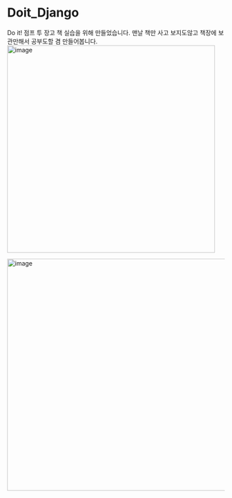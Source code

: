 # Doit_Django

Do it! 점프 투 장고 책 실습을 위해 만들었습니다.
맨날 책만 사고 보지도않고 책장에 보관만해서 공부도할 겸 만들어봅니다.
<img width="481" alt="image" src="https://github.com/user-attachments/assets/799f1659-2758-4389-b829-0e863b45aac0">

<img width="538" alt="image" src="https://github.com/user-attachments/assets/555c2d6f-a889-4ea1-9eda-1f538f825d69">

